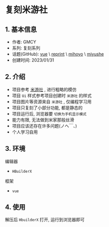 # 复刻米游社

## 1. 基本信息

- 作者: GMCY
- 系列: 复刻系列
- 话题(GitHub): [vue](https://github.com/topics/vue) \ [reprint](https://github.com/topics/reprint) \ [mihoyo](https://github.com/topics/mihoyo) \ [miyushe](https://github.com/topics/miyushe)
- 创建时间: 2023/01/31

## 2. 介绍

- 项目参考 [米游社](https://www.miyoushe.com/) , 进行粗略的模仿
- 项目 `Ui` 样式参考项目创建时 `米游社` 的样式
- 项目图片等资源来自 `米游社` , 仅编程学习用
- 项目只复刻了小部分功能, 都是静态的
- 项目运行后, 浏览器要 `切换为手机显示模式`
- 能力有限, 无法做到米家那般丝滑
- 项目应该还存在许多问题(ノへ￣、)
- 个人学习自用

## 3. 环境

编辑器
- `HBuilderX`

框架
- `vue`

## 4. 使用

解压后 `HbuilderX` 打开, 运行到浏览器即可
